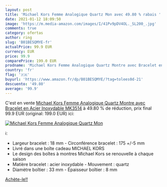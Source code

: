 ```yaml
---
layout: post
title: 'Michael Kors Femme Analogique Quartz Mon avec 49.80 % rabais '
date: 2021-01-12 18:09:50
image: 'https://m.media-amazon.com/images/I/41Pv9pDV4OL._SL200_.jpg'
comments: true
category: ofertas
author: ring
slug: 'B01BESQMYE-fr'
actualPrice: 99.9 EUR
currency: EUR
price: 99.9
comparePrice: 199.0 EUR
prodname: 'Michael Kors Femme Analogique Quartz Montre avec Bracelet en Acier Inoxydable MK3514'
country: 'fr'
flag: '🇫🇷'
buyurl: 'https://www.amazon.fr/dp/B01BESQMYE/?tag=tolees0d-21'
descuento: '49.80'
average: '99.9'
---
```


C'est en vente [Michael Kors Femme Analogique Quartz Montre avec Bracelet en Acier Inoxydable MK3514](https://www.amazon.fr/dp/B01BESQMYE/?tag=tolees0d-21)  à  49.80 % de réduction, prix final  99.9 EUR (original: 199.0 EUR) ici:

[![Michael Kors Femme Analogique Quartz Mon](https://m.media-amazon.com/images/I/41Pv9pDV4OL._SL200_.jpg)](https://www.amazon.fr/dp/B01BESQMYE/?tag=tolees0d-21)

ℹ️:

- Largeur bracelet : 18 mm - Circonférence bracelet : 175 +/-5 mm
- Livré dans une boîte cadeau MICHAEL KORS
- Le design des boîtes à montres Michael Kors se renouvelle à chaque saison
- Matière bracelet : acier inoxydable - Mouvement : quartz
- Diamètre boîtier : 33 mm - Épaisseur boîtier : 8 mm

[Achète-le!!](https://www.amazon.fr/dp/B01BESQMYE/?tag=tolees0d-21)
